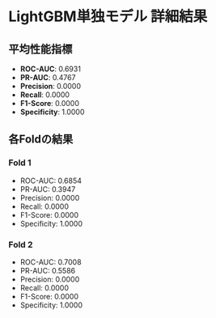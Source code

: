 # LightGBM単独モデル 詳細結果

## 平均性能指標
- **ROC-AUC**: 0.6931
- **PR-AUC**: 0.4767
- **Precision**: 0.0000
- **Recall**: 0.0000
- **F1-Score**: 0.0000
- **Specificity**: 1.0000

## 各Foldの結果
### Fold 1
- ROC-AUC: 0.6854
- PR-AUC: 0.3947
- Precision: 0.0000
- Recall: 0.0000
- F1-Score: 0.0000
- Specificity: 1.0000

### Fold 2
- ROC-AUC: 0.7008
- PR-AUC: 0.5586
- Precision: 0.0000
- Recall: 0.0000
- F1-Score: 0.0000
- Specificity: 1.0000

